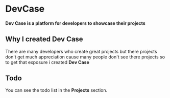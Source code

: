 # DevCase
#### Dev Case is a platform for developers to showcase their projects

## Why I created Dev Case
There are many developers who create great projects but there projects don't get much appreciation cause many people don't see there projects so to get that exposure i created __Dev Case__

## Todo
You can see the todo list in the __Projects__ section.


